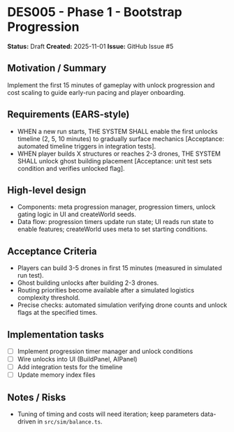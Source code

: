 # DES005 - Phase 1 - Bootstrap Progression

**Status:** Draft
**Created:** 2025-11-01
**Issue:** GitHub Issue #5

## Motivation / Summary
Implement the first 15 minutes of gameplay with unlock progression and cost scaling to guide early-run pacing and player onboarding.

## Requirements (EARS-style)
- WHEN a new run starts, THE SYSTEM SHALL enable the first unlocks timeline (2, 5, 10 minutes) to gradually surface mechanics [Acceptance: automated timeline triggers in integration tests].
- WHEN player builds X structures or reaches 2-3 drones, THE SYSTEM SHALL unlock ghost building placement [Acceptance: unit test sets condition and verifies unlocked flag].

## High-level design
- Components: meta progression manager, progression timers, unlock gating logic in UI and createWorld seeds.
- Data flow: progression timers update run state; UI reads run state to enable features; createWorld uses meta to set starting conditions.

## Acceptance Criteria
- Players can build 3-5 drones in first 15 minutes (measured in simulated run test).
- Ghost building unlocks after building 2-3 drones.
- Routing priorities become available after a simulated logistics complexity threshold.
- Precise checks: automated simulation verifying drone counts and unlock flags at the specified times.

## Implementation tasks
- [ ] Implement progression timer manager and unlock conditions
- [ ] Wire unlocks into UI (BuildPanel, AIPanel)
- [ ] Add integration tests for the timeline
- [ ] Update memory index files

## Notes / Risks
- Tuning of timing and costs will need iteration; keep parameters data-driven in `src/sim/balance.ts`.
